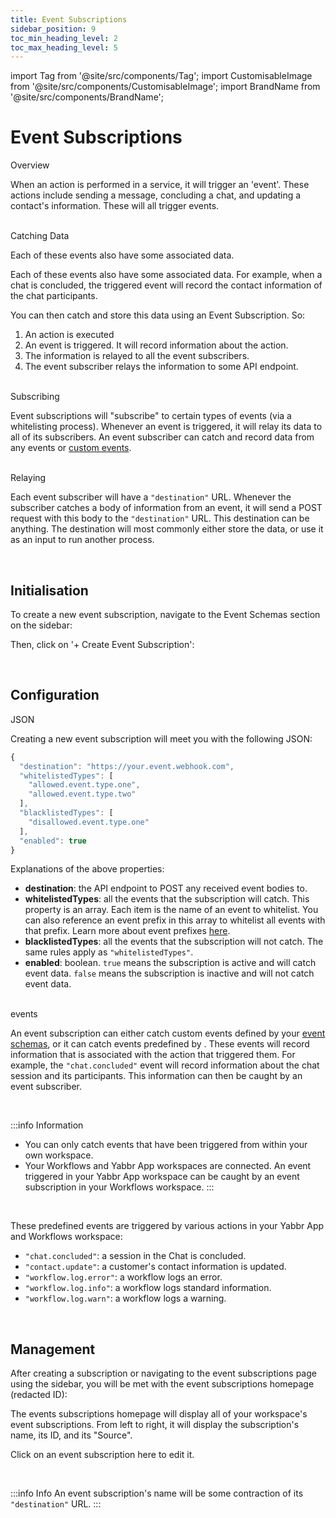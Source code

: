 ```yaml
---
title: Event Subscriptions
sidebar_position: 9
toc_min_heading_level: 2
toc_max_heading_level: 5
---
```


import Tag from '@site/src/components/Tag';
import CustomisableImage from '@site/src/components/CustomisableImage';
import BrandName from '@site/src/components/BrandName';

# Event Subscriptions

<div className="dubheader">Overview</div>

When an action is performed in a <BrandName/> service, it will trigger an 'event'. These actions include sending a message, concluding a chat, and updating a contact's information. These will all trigger events. 

<br/>

<div className="dubheader">Catching Data</div>

Each of these events also have some associated data. 

Each of these events also have some associated data. For example, when a chat is concluded, the triggered event will record the contact information of the chat participants. 

You can then catch and store this data using an Event Subscription. So:
1. An action is executed
2. An event is triggered. It will record information about the action.
3. The information is relayed to all the event subscribers.
4. The event subscriber relays the information to some API endpoint.

<br/>

<div className="dubheader">Subscribing</div>

Event subscriptions will "subscribe" to certain types of events (via a whitelisting process). Whenever an event is triggered, it will relay its data to all of its subscribers. An event subscriber can catch and record data from any <BrandName/> events or [custom events](./event-schemas.md). 

<br/>

<div className="dubheader">Relaying</div>

Each event subscriber will have a `"destination"` URL. Whenever the subscriber catches a body of information from an event, it will send a POST request with this body to the `"destination"` URL. This destination can be anything. The destination will most commonly either store the data, or use it as an input to run another process.

<br/>

## Initialisation

To create a new event subscription, navigate to the Event Schemas section on the sidebar:

<CustomisableImage src="/img/subscriber-nav.png" alt="Event Subscriptions Sidebar Nav" width="400"/>

Then, click on '+ Create Event Subscription':

<CustomisableImage src="/img/new-subscription.png" alt="New Subscription" width="600"/>


<br/>

## Configuration

<div className="dubheader">JSON</div>

Creating a new event subscription will meet you with the following JSON:

```jsx title="Event Subscription JSON"
{
  "destination": "https://your.event.webhook.com",
  "whitelistedTypes": [
    "allowed.event.type.one",
    "allowed.event.type.two"
  ],
  "blacklistedTypes": [
    "disallowed.event.type.one"
  ],
  "enabled": true
}
```

[comment]: <> (The workflows.yabbr.io event subscription seems to have some extra properties. Investigate these and document them. WIP)

Explanations of the above properties:
- **destination**: the API endpoint to POST any received event bodies to.
- **whitelistedTypes**: all the events that the subscription will catch. This property is an array. Each item is the name of an event to whitelist. You can also reference an event prefix in this array to whitelist all events with that prefix. Learn more about event prefixes [here](./event-schemas.md#naming-an-event).
- **blacklistedTypes**: all the events that the subscription will not catch. The same rules apply as `"whitelistedTypes"`.
- **enabled**: boolean. `true` means the subscription is active and will catch event data. `false` means the subscription is inactive and will not catch event data.

<br/>

<div className="dubheader"><BrandName/> events</div>

An event subscription can either catch custom events defined by your [event schemas](./event-schemas.md), or it can catch events predefined by <BrandName/>. These <BrandName/> events will record information that is associated with the action that triggered them. For example, the `"chat.concluded"` event will record information about the chat session and its participants. This information can then be caught by an event subscriber.

<br/>

:::info Information
- You can only catch <BrandName/> events that have been triggered from within your own workspace. 
- Your Workflows and Yabbr App workspaces are connected. An event triggered in your Yabbr App workspace can be caught by an event subscription in your Workflows workspace.
:::

<br/>

[comment]: <> (do workspaces have anymore than workflows and the yabbr app? WIP)

These predefined events are triggered by various actions in your Yabbr App and Workflows workspace:
- `"chat.concluded"`: a session in the <BrandName/> Chat is concluded.
- `"contact.update"`: a customer's contact information is updated.
- `"workflow.log.error"`: a workflow logs an error.
- `"workflow.log.info"`: a workflow logs standard information.
- `"workflow.log.warn"`: a workflow logs a warning.

[comment]: <> (check that this information is accurate. I know there are more events than this. Try and find all the events and explain them here. WIP)

[comment]: <> (I should also maybe include a brief description of the data that each event records. WIP)

<br/>

## Management

After creating a subscription or navigating to the event subscriptions page using the sidebar, you will be met with the event subscriptions homepage (redacted ID):

<CustomisableImage src="/img/subs-homepage.png" alt="Event Subscriptions Homepage" width="700"/>

The events subscriptions homepage will display all of your workspace's event subscriptions. From left to right, it will display the subscription's name, its ID, and its "Source". 

[comment]: <> (What is the Source column in the event subscriptions? WIP)

Click on an event subscription here to edit it.

<br/>

:::info Info
An event subscription's name will be some contraction of its `"destination"` URL.
:::


[comment]: <> (TODO: go through the event schema and subscription docs and address any of the WIPs. I know especially you need to look at the subscription properties because a lot of them are missing - headers, respones, lastUpdated, created etc.)